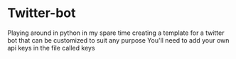 # Twitter-bot
Playing around in python in my spare time creating a template for a twitter bot that can be customized to suit any purpose
You'll need to add your own api keys in the file called keys
